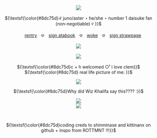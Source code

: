 
<p align="center">

 <br>
  <br>
  <img src="https://files.catbox.moe/mewggv.png" />
 
<br>
<br> ${\textsf{\color{#8dc75d}꘩ juno/aster ⋆ he/she ⋆ number 1 daisuke fan (non-negotiable) ୧ }}$
   <br>
   <br>
  　　<a href="https://rentry.co/rengokus-princess">rentry</a>　𖹭　<a href="https://daidaisuke.atabook.org/">sign atabook</a>　𖹭　<a href="https://en.pronouns.page/@daidaisuke">woke</a>　𖹭　<a href="https://lesbiansanemi.straw.page/">sign strawpage</a>
     <br> 
 <br>
   <img src="https://files.catbox.moe/vxdacd.png" />
    <br>
     <br>
   <a href="https://visitcount.itsvg.in">
  <img src="https://visitcount.itsvg.in/api?id=daidaisuke&label=view%20view%20view&color=3&icon=7&pretty=false" />
</a>
  <br>
         <br> ${\textsf{\color{#8dc75d}c + h welcomed ○˚ i love clem}}$ 
 <br>
  ${\textsf{\color{#8dc75d}  real life picture of me: }}$ 
  </p>
<p align="center">
  <img src="https://files.catbox.moe/78dyf9.png" />
</p>
<p align="center">
 ${\textsf{\color{#8dc75d}Why did Wiz Khalifa say this???? :}}$
</p>
<p align="center">
  <img src="https://files.catbox.moe/8xj2gd.png" />
 <br>
 <img  src="https://files.catbox.moe/xe68im.png" />
</p>
<br>
<p align="center">
${\textsf{\color{#8dc75d}coding creds to shinminase and kittinanx on github + inspo from ROTTMNT !!!}}$
</p>
